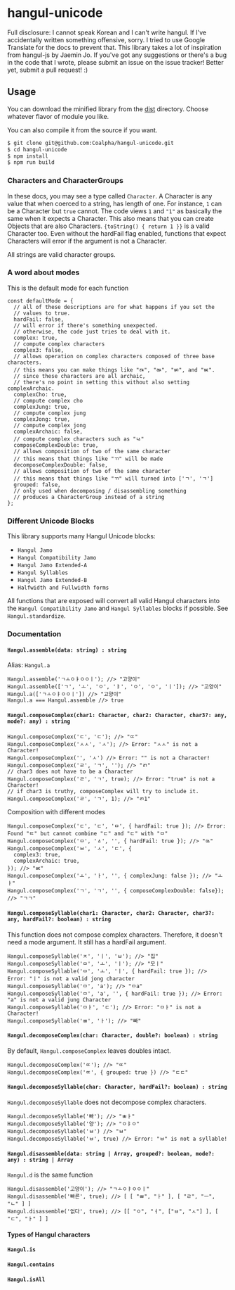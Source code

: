 # hangul-unicode
Full disclosure: I cannot speak Korean and I can't write hangul.
If I've accidentally written something offensive, sorry.
I tried to use Google Translate for the docs to prevent that.
This library takes a lot of inspiration from hangul-js by Jaemin Jo.
If you've got any suggestions or there's a bug in the code that I wrote,
please submit an issue on the issue tracker! Better yet,
submit a pull request! :)

## Usage
You can download the minified library from the [dist](dist) directory.
Choose whatever flavor of module you like.

You can also compile it from the source if you want.
```sh
$ git clone git@github.com:Coalpha/hangul-unicode.git
$ cd hangul-unicode
$ npm install
$ npm run build
```
### Characters and CharacterGroups
In these docs, you may see a type called `Character`.
A Character is any value that when coerced to a string, has length of one.
For instance, `1` can be a Character but `true` cannot.
The code views `1` and `"1"` as basically the same when it expects a Character.
This also means that you can create Objects that are also Characters.
`{toString() { return 1 }}` is a valid Character too.
Even without the hardFail flag enabled,
functions that expect Characters will error if the argument is not a Character.


All strings are valid character groups.

### A word about modes
This is the default mode for each function
```JS
const defaultMode = {
  // all of these descriptions are for what happens if you set the
  // values to true.
  hardFail: false,
  // will error if there's something unexpected.
  // otherwise, the code just tries to deal with it.
  complex: true,
  // compute complex characters
  complex3: false,
  // allows operation on complex characters composed of three base characters.
  // this means you can make things like "ㅩ", "ㅫ", "ㅴ", and "ㅵ".
  // since these characters are all archaic,
  // there's no point in setting this without also setting complexArchaic.
  complexCho: true,
  // compute complex cho
  complexJung: true,
  // compute complex jung
  complexJong: true,
  // compute complex jong
  complexArchaic: false,
  // compute complex characters such as "ㅨ"
  composeComplexDouble: true,
  // allows composition of two of the same character
  // this means that things like "ㄲ" will be made
  decomposeComplexDouble: false,
  // allows composition of two of the same character
  // this means that things like "ㄲ" will turned into ['ㄱ', 'ㄱ']
  grouped: false,
  // only used when decomposing / disassembling something
  // produces a CharacterGroup instead of a string
};
```

### Different Unicode Blocks
This library supports many Hangul Unicode blocks:
* `Hangul Jamo`
* `Hangul Compatibility Jamo`
* `Hangul Jamo Extended-A`
* `Hangul Syllables`
* `Hangul Jamo Extended-B`
* `Halfwidth and Fullwidth forms`

All functions that are exposed will convert all valid Hangul characters into
the `Hangul Compatibility Jamo` and `Hangul Syllables` blocks if possible.
See `Hangul.standardize`.

### Documentation
#### `Hangul.assemble(data: string) : string`
Alias: `Hangul.a`
```JS
Hangul.assemble('ㄱㅗㅇㅑㅇㅇㅣ'); //> "고양이"
Hangul.assemble(['ㄱ', 'ㅗ', 'ㅇ', 'ㅑ', 'ㅇ', 'ㅇ', 'ㅣ']); //> "고양이"
Hangul.a(['ㄱㅗㅇㅑㅇㅇㅣ']) //> "고양이"
Hangul.a === Hangul.assemble //> true
```
#### `Hangul.composeComplex(char1: Character, char2: Character, char3?: any, mode?: any) : string`
```JS
Hangul.composeComplex('ㄷ', 'ㄷ'); //> "ㄸ"
Hangul.composeComplex('ㅅㅅ', 'ㅅ'); //> Error: "ㅅㅅ" is not a Character!
Hangul.composeComplex('', 'ㅅ') //> Error: "" is not a Character!
Hangul.composeComplex('ㄹ', 'ㄱ', ''); //> "ㄺ"
// char3 does not have to be a Character
Hangul.composeComplex('ㄹ', 'ㄱ', true); //> Error: "true" is not a Character!
// if char3 is truthy, composeComplex will try to include it.
Hangul.composeComplex('ㄹ', 'ㄱ', 1); //> "ㄺ1"
```
Composition with different modes
```JS
Hangul.composeComplex('ㄷ', 'ㄷ', 'ㅁ', { hardFail: true }); //> Error: Found "ㄸ" but cannot combine "ㄷ" and "ㄷ" with "ㅁ"
Hangul.composeComplex('ㅁ', 'ㅿ', '', { hardFail: true }); //> "ㅰ"
Hangul.composeComplex('ㅂ', 'ㅅ', 'ㄷ', {
  complex3: true,
  complexArchaic: true,
}); //> "ㅵ"
Hangul.composeComplex('ㅗ', 'ㅏ', '', { complexJung: false }); //> "ㅗㅏ"
Hangul.composeComplex('ㄱ', 'ㄱ', '', { composeComplexDouble: false}); //> "ㄱㄱ"
```
#### `Hangul.composeSyllable(char1: Character, char2: Character, char3?: any, hardFail?: boolean) : string`
This function does not compose complex characters. Therefore, it doesn't need a mode argument.
It still has a hardFail argument.
```JS
Hangul.composeSyllable('ㅈ', 'ㅣ', 'ㅂ'); //> "집"
Hangul.composeSyllable('ㅁ', 'ㅗ', 'ㅣ'); //> "모ㅣ"
Hangul.composeSyllable('ㅁ', 'ㅗ', 'ㅣ', { hardFail: true }); //> Error: "ㅣ" is not a valid jong character
Hangul.composeSyllable('ㅁ', 'a'); //> "ㅁa"
Hangul.composeSyllable('ㅁ', 'a', '', { hardFail: true }); //> Error: "a" is not a valid jung Character
Hangul.composeSyllable('ㅁㅏ', 'ㄷ'); //> Error: "ㅁㅏ" is not a Character!
Hangul.composeSyllable('ㅃ', 'ㅏ'); //> "빠"
```
#### `Hangul.decomposeComplex(char: Character, double?: boolean) : string`
By default, `Hangul.composeComplex` leaves doubles intact.
```JS
Hangul.decomposeComplex('ㄸ'); //> "ㄸ"
Hangul.decomposeComplex('ㄸ', { grouped: true }) //> "ㄷㄷ"
```
#### `Hangul.decomposeSyllable(char: Character, hardFail?: boolean) : string`
`Hangul.decomposeSyllable` does not decompose complex characters.
```JS
Hangul.decomposeSyllable('빠'); //> "ㅃㅏ"
Hangul.decomposeSyllable('양'); //> "ㅇㅑㅇ"
Hangul.decomposeSyllable('ㅂ') //> "ㅂ"
Hangul.decomposeSyllable('ㅂ', true) //> Error: "ㅂ" is not a syllable!
```
#### `Hangul.disassemble(data: string | Array, grouped?: boolean, mode?: any) : string | Array`
`Hangul.d` is the same function
```JS
Hangul.disassemble('고양이'); //> "ㄱㅗㅇㅑㅇㅇㅣ"
Hangul.disassemble('빠른', true); //> [ [ "ㅃ", "ㅏ" ], [ "ㄹ", "ㅡ", "ㄴ" ] ]
Hangul.disassemble('없다', true); //> [[ "ㅇ", "ㅓ", ["ㅂ", "ㅅ"] ], [ "ㄷ", "ㅏ" ] ]
```

#### Types of Hangul characters
#### `Hangul.is`
#### `Hangul.contains`
#### `Hangul.isAll`
